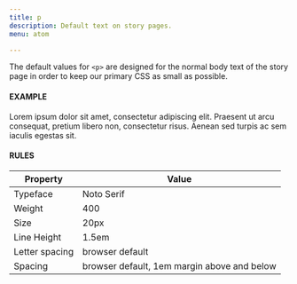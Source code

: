 ```yaml
---
title: p
description: Default text on story pages.
menu: atom

---
```

The default values for `<p>` are designed for the normal body text of the story page in order to keep our primary CSS as small as possible. 

#### EXAMPLE
<div>
  <p>Lorem ipsum dolor sit amet, consectetur adipiscing elit. Praesent ut arcu consequat, pretium libero non, consectetur risus. Aenean sed turpis ac sem iaculis egestas sit.</p>
</div>

#### RULES

Property | Value
--- | ---
Typeface | Noto Serif
Weight | 400
Size | 20px
Line Height | 1.5em
Letter spacing | browser default
Spacing | browser default, 1em margin above and below
